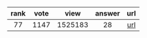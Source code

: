 
| rank | vote | view | answer | url |
|:-:|:-:|:-:|:-:|:-:|
|77|1147|1525183|28| [url](http://stackoverflow.com/questions/11346283/renaming-columns-in-pandas) |
